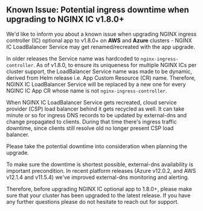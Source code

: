 ## Known Issue: Potential ingress downtime when upgrading to NGINX IC v1.8.0+

We'd like to inform you about a known issue when upgrading NGINX ingress controller (IC) optional app to v1.8.0+ on **AWS** and **Azure** clusters - NGINX IC LoadBalancer Service may get renamed/recreated with the app upgrade.

In older releases the Service name was hardcoded to `nginx-ingress-controller`. As of v1.8.0, to ensure its uniqueness for multiple NGINX ICs per cluster support, the LoadBalancer Service name was made to be dynamic, derived from Helm release i.e. App Custom Resource (CR) name.
Therefore, NGINX IC LoadBalancer Service will be replaced by a new one for every NGINC IC App CR whose name is not `nginx-ingress-controller`.

When NGINX IC LoadBalancer Service gets recreated, cloud service provider (CSP) load balancer behind it gets recycled as well.
It can take minute or so for ingress DNS records to be updated by external-dns and change propagated to clients.
During that time there's ingress traffic downtime, since clients still resolve old no longer present CSP load balancer.

Please take the potential downtime into consideration when planning the upgrade.

To make sure the downtime is shortest possible, external-dns availability is important precondition.
In recent platform releases (Azure v12.0.2, and AWS v12.1.4 and v11.5.4) we've improved external-dns monitoring and alerting.

Therefore, before upgrading NGINX IC optional app to 1.8.0+, please make sure that your cluster has been upgraded to the latest release.
If you have any further questions please do not hesitate to reach out for support.
